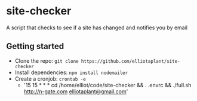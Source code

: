 # site-checker
A script that checks to see if a site has changed and notifies you by email

## Getting started
- Clone the repo: `git clone https://github.com/elliotaplant/site-checker`
- Install dependencies: `npm install nodemailer`
- Create a cronjob: `crontab -e`
  - '15 15 * * * cd /home/elliot/code/site-checker && . .envrc && ./full.sh http://n-gate.com elliotaplant@gmail.com'
